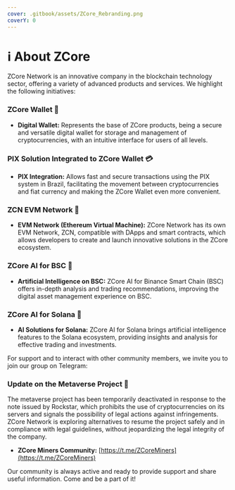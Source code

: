 ```yaml
---
cover: .gitbook/assets/ZCore_Rebranding.png
coverY: 0
---
```


# ℹ️ About ZCore

ZCore Network is an innovative company in the blockchain technology sector, offering a variety of advanced products and services. We highlight the following initiatives:

### ZCore Wallet 🏦

* **Digital Wallet:** Represents the base of ZCore products, being a secure and versatile digital wallet for storage and management of cryptocurrencies, with an intuitive interface for users of all levels.

### PIX Solution Integrated to ZCore Wallet 💳

* **PIX Integration:** Allows fast and secure transactions using the PIX system in Brazil, facilitating the movement between cryptocurrencies and fiat currency and making the ZCore Wallet even more convenient.

### ZCN EVM Network 🔗

* **EVM Network (Ethereum Virtual Machine):** ZCore Network has its own EVM Network, ZCN, compatible with DApps and smart contracts, which allows developers to create and launch innovative solutions in the ZCore ecosystem.

### ZCore AI for BSC 🤖

* **Artificial Intelligence on BSC:** ZCore AI for Binance Smart Chain (BSC) offers in-depth analysis and trading recommendations, improving the digital asset management experience on BSC.

### ZCore AI for Solana 🌟

* **AI Solutions for Solana:** ZCore AI for Solana brings artificial intelligence features to the Solana ecosystem, providing insights and analysis for effective trading and investments.

For support and to interact with other community members, we invite you to join our group on Telegram:

### Update on the Metaverse Project 🚫

The metaverse project has been temporarily deactivated in response to the note issued by Rockstar, which prohibits the use of cryptocurrencies on its servers and signals the possibility of legal actions against infringements. ZCore Network is exploring alternatives to resume the project safely and in compliance with legal guidelines, without jeopardizing the legal integrity of the company.

* **ZCore Miners Community:** [https://t.me/ZCoreMiners](https://t.me/ZCoreMiners)

Our community is always active and ready to provide support and share useful information. Come and be a part of it!
